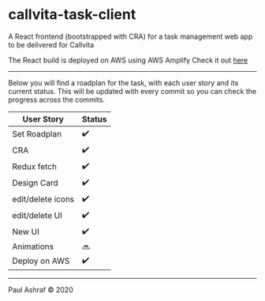 # callvita-task-client

A React frontend (bootstrapped with CRA) for a task management web app to be delivered for Callvita

The React build is deployed on AWS using AWS Amplify
Check it out [here](https://main.d3hg9ux9s7v0x8.amplifyapp.com/)

---

Below you will find a roadplan for the task, with each user story and its current status. This will be updated with every commit so you can check the progress across the commits.

| User Story        | Status             |
| ----------------- | ------------------ |
| Set Roadplan      | :heavy_check_mark: |
| CRA               | :heavy_check_mark: |
| Redux fetch       | :heavy_check_mark: |
| Design Card       | :heavy_check_mark: |
| edit/delete icons | :heavy_check_mark: |
| edit/delete UI    | :heavy_check_mark: |
| New UI            | :heavy_check_mark: |
| Animations        | :soon:             |
| Deploy on AWS     | :heavy_check_mark: |

---

Paul Ashraf :copyright: 2020
